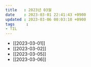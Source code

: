 ```yaml
---
title   : 2023년 03월 
date    : 2023-03-01 22:41:43 +0900
updated : 2023-03-06 00:03:10 +0900
tags     : 
- TIL
---
```

- [[2023-03-01]]
- [[2023-03-02]]
- [[2023-03-05]]
- [[2023-03-06]]
